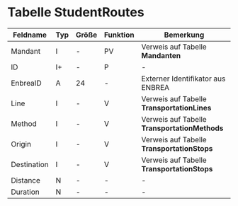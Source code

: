 # Tabelle StudentRoutes


| Feldname    | Typ | Größe | Funktion | Bemerkung                                |
|-------------|-----|-------|----------|------------------------------------------|
| Mandant     | I   | -     | PV       | Verweis auf Tabelle **Mandanten**        |
| ID          | I+  | -     | P        | -                                        |
| EnbreaID    | A   | 24    | -        | Externer Identifikator aus ENBREA        |
| Line        | I   | -     | V        | Verweis auf Tabelle **TransportationLines** |
| Method      | I   | -     | V        | Verweis auf Tabelle **TransportationMethods** |
| Origin      | I   | -     | V        | Verweis auf Tabelle **TransportationStops** |
| Destination | I   | -     | V        | Verweis auf Tabelle **TransportationStops** |
| Distance    | N   | -     | -        | -                                        |
| Duration    | N   | -     | -        | -                                        |


